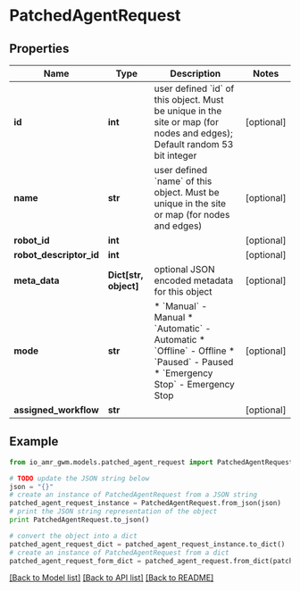 # PatchedAgentRequest


## Properties
Name | Type | Description | Notes
------------ | ------------- | ------------- | -------------
**id** | **int** | user defined &#x60;id&#x60; of this object. Must be unique in the site or map (for nodes and edges); Default random 53 bit integer | [optional] 
**name** | **str** | user defined &#x60;name&#x60; of this object. Must be unique in the site or map (for nodes and edges) | [optional] 
**robot_id** | **int** |  | [optional] 
**robot_descriptor_id** | **int** |  | [optional] 
**meta_data** | **Dict[str, object]** | optional JSON encoded metadata for this object | [optional] 
**mode** | **str** | * &#x60;Manual&#x60; - Manual * &#x60;Automatic&#x60; - Automatic * &#x60;Offline&#x60; - Offline * &#x60;Paused&#x60; - Paused * &#x60;Emergency Stop&#x60; - Emergency Stop | [optional] 
**assigned_workflow** | **str** |  | [optional] 

## Example

```python
from io_amr_gwm.models.patched_agent_request import PatchedAgentRequest

# TODO update the JSON string below
json = "{}"
# create an instance of PatchedAgentRequest from a JSON string
patched_agent_request_instance = PatchedAgentRequest.from_json(json)
# print the JSON string representation of the object
print PatchedAgentRequest.to_json()

# convert the object into a dict
patched_agent_request_dict = patched_agent_request_instance.to_dict()
# create an instance of PatchedAgentRequest from a dict
patched_agent_request_form_dict = patched_agent_request.from_dict(patched_agent_request_dict)
```
[[Back to Model list]](../README.md#documentation-for-models) [[Back to API list]](../README.md#documentation-for-api-endpoints) [[Back to README]](../README.md)


